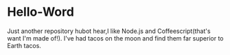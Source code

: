 # Hello-Word
Just another repository
hubot hear,I like Node.js and Coffeescript(that's want I'm made of!).
I've had tacos on the moon and find them far superior to Earth tacos.

